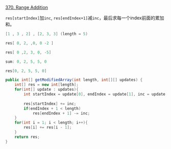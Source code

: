 [370. Range Addition](https://leetcode.com/problems/range-addition/)

`res[startIndex]`加`inc`, `res[endIndex+1]`减`inc`，最后求每一个index前面的累加和。

```java
[1 , 3 , 2] , [2, 3, 3] (length = 5)

res[ 0, 2, ,0, 0 -2 ]

res[ 0 ,2, 3, 0, -5]

sum: 0, 2, 5, 5, 0

res[0, 2, 5, 5, 0]

```

```java
public int[] getModifiedArray(int length, int[][] updates) {
    int[] res = new int[length];
    for(int[] update : updates){
        int startIndex = update[0], endIndex = update[1], inc = update[2];
        
        res[startIndex] += inc;
        if(endIndex + 1 < length)
            res[endIndex + 1] -= inc;
    }
    for(int i = 1; i < length; i++){
        res[i] += res[i - 1];
    }
    return res;
}
```

